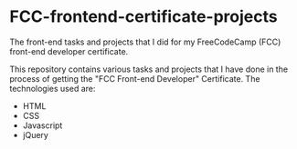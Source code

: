 # FCC-frontend-certificate-projects
The front-end tasks and projects that I did for my FreeCodeCamp (FCC) front-end developer certificate.

This repository contains various tasks and projects that I have done in the process of getting the "FCC Front-end Developer" Certificate.
The technologies used are:
* HTML
* CSS
* Javascript
* jQuery
